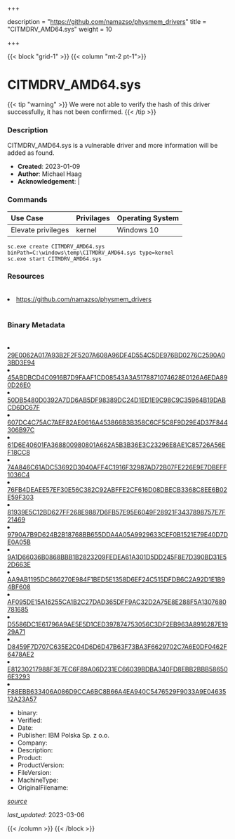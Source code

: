 +++

description = "https://github.com/namazso/physmem_drivers"
title = "CITMDRV_AMD64.sys"
weight = 10

+++


{{< block "grid-1" >}}
{{< column "mt-2 pt-1">}}




# CITMDRV_AMD64.sys 


{{< tip "warning" >}}
We were not able to verify the hash of this driver successfully, it has not been confirmed.
{{< /tip >}}




### Description


CITMDRV_AMD64.sys is a vulnerable driver and more information will be added as found.


- **Created**: 2023-01-09
- **Author**: Michael Haag
- **Acknowledgement**:  | [](https://twitter.com/)

### Commands

| Use Case | Privilages | Operating System | 
|:---- | ---- | ---- |
| Elevate privileges | kernel | Windows 10 |

```
sc.exe create CITMDRV_AMD64.sys binPath=C:\windows\temp\CITMDRV_AMD64.sys type=kernel
sc.exe start CITMDRV_AMD64.sys
```

### Resources
<br>


<li><a href=" https://github.com/namazso/physmem_drivers"> https://github.com/namazso/physmem_drivers</a></li>


<br>


### Binary Metadata
<br>



<li><a href="https://www.virustotal.com/gui/file/29E0062A017A93B2F2F5207A608A96DF4D554C5DE976BD0276C2590A03BD3E94">29E0062A017A93B2F2F5207A608A96DF4D554C5DE976BD0276C2590A03BD3E94</a></li>

<li><a href="https://www.virustotal.com/gui/file/45ABDBCD4C0916B7D9FAAF1CD08543A3A5178871074628E0126A6EDA890D26E0">45ABDBCD4C0916B7D9FAAF1CD08543A3A5178871074628E0126A6EDA890D26E0</a></li>

<li><a href="https://www.virustotal.com/gui/file/50DB5480D0392A7DD6AB5DF98389DC24D1ED1E9C98C9C35964B19DABCD6DC67F">50DB5480D0392A7DD6AB5DF98389DC24D1ED1E9C98C9C35964B19DABCD6DC67F</a></li>

<li><a href="https://www.virustotal.com/gui/file/607DC4C75AC7AEF82AE0616A453866B3B358C6CF5C8F9D29E4D37F844306B97C">607DC4C75AC7AEF82AE0616A453866B3B358C6CF5C8F9D29E4D37F844306B97C</a></li>

<li><a href="https://www.virustotal.com/gui/file/61D6E40601FA368800980801A662A5B3B36E3C23296E8AE1C85726A56EF18CC8">61D6E40601FA368800980801A662A5B3B36E3C23296E8AE1C85726A56EF18CC8</a></li>

<li><a href="https://www.virustotal.com/gui/file/74A846C61ADC53692D3040AFF4C1916F32987AD72B07FE226E9E7DBEFF1036C4">74A846C61ADC53692D3040AFF4C1916F32987AD72B07FE226E9E7DBEFF1036C4</a></li>

<li><a href="https://www.virustotal.com/gui/file/76FB4DEAEE57EF30E56C382C92ABFFE2CF616D08DBECB3368C8EE6B02E59F303">76FB4DEAEE57EF30E56C382C92ABFFE2CF616D08DBECB3368C8EE6B02E59F303</a></li>

<li><a href="https://www.virustotal.com/gui/file/81939E5C12BD627FF268E9887D6FB57E95E6049F28921F3437898757E7F21469">81939E5C12BD627FF268E9887D6FB57E95E6049F28921F3437898757E7F21469</a></li>

<li><a href="https://www.virustotal.com/gui/file/9790A7B9D624B2B18768BB655DDA4A05A9929633CEF0B1521E79E40D7DE0A05B">9790A7B9D624B2B18768BB655DDA4A05A9929633CEF0B1521E79E40D7DE0A05B</a></li>

<li><a href="https://www.virustotal.com/gui/file/9A1D66036B0868BBB1B2823209FEDEA61A301D5DD245F8E7D390BD31E52D663E">9A1D66036B0868BBB1B2823209FEDEA61A301D5DD245F8E7D390BD31E52D663E</a></li>

<li><a href="https://www.virustotal.com/gui/file/AA9AB1195DC866270E984F1BED5E1358D6EF24C515DFDB6C2A92D1E1B94BF608">AA9AB1195DC866270E984F1BED5E1358D6EF24C515DFDB6C2A92D1E1B94BF608</a></li>

<li><a href="https://www.virustotal.com/gui/file/AF095DE15A16255CA1B2C27DAD365DFF9AC32D2A75E8E288F5A1307680781685">AF095DE15A16255CA1B2C27DAD365DFF9AC32D2A75E8E288F5A1307680781685</a></li>

<li><a href="https://www.virustotal.com/gui/file/D5586DC1E61796A9AE5E5D1CED397874753056C3DF2EB963A8916287E1929A71">D5586DC1E61796A9AE5E5D1CED397874753056C3DF2EB963A8916287E1929A71</a></li>

<li><a href="https://www.virustotal.com/gui/file/D8459F7D707C635E2C04D6D6D47B63F73BA3F6629702C7A6E0DF0462F6478AE2">D8459F7D707C635E2C04D6D6D47B63F73BA3F6629702C7A6E0DF0462F6478AE2</a></li>

<li><a href="https://www.virustotal.com/gui/file/E81230217988F3E7EC6F89A06D231EC66039BDBA340FD8EBB2BBB586506E3293">E81230217988F3E7EC6F89A06D231EC66039BDBA340FD8EBB2BBB586506E3293</a></li>

<li><a href="https://www.virustotal.com/gui/file/F88EBB633406A086D9CCA6BC8B66A4EA940C5476529F9033A9E0463512A23A57">F88EBB633406A086D9CCA6BC8B66A4EA940C5476529F9033A9E0463512A23A57</a></li>



- binary: 
- Verified: 
- Date: 
- Publisher: IBM Polska Sp. z o.o.
- Company: 
- Description: 
- Product: 
- ProductVersion: 
- FileVersion: 
- MachineType: 
- OriginalFilename: 

[*source*](https://github.com/magicsword-io/LOLDrivers/tree/main/yaml/citmdrv_amd64.sys.yml)

*last_updated:* 2023-03-06


{{< /column >}}
{{< /block >}}
